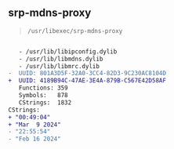 ## srp-mdns-proxy

> `/usr/libexec/srp-mdns-proxy`

```diff

   - /usr/lib/libipconfig.dylib
   - /usr/lib/libmdns.dylib
   - /usr/lib/libmrc.dylib
-  UUID: 801A3D5F-32A0-3CC4-82D3-9C230AC8104D
+  UUID: 4189B94C-47AE-3E4A-879B-C567E42D58AF
   Functions: 359
   Symbols:   878
   CStrings:  1832
CStrings:
+ "00:49:04"
+ "Mar  9 2024"
- "22:55:54"
- "Feb 16 2024"

```
